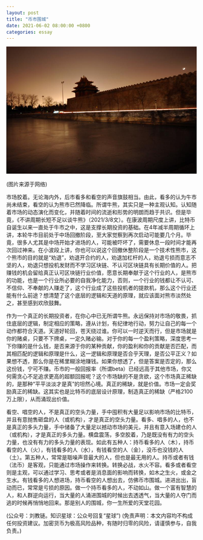 ```yaml
---
layout: post
title: "币市围城"
date: 2021-06-02 08:00:00 +0800
categories: essay
---
```


![](/images/2021/20210602.jpg)

(图片来源于网络)

市场胶着。无论海内外，后市看多和看空的声音旗鼓相当。由此，看多的认为牛市尚未结束，看空的认为熊市已然降临。所谓牛熊，其实只是一种主观认知。认知随着市场的动态演化而变化，并随着时间的流逝和形势的明朗而趋于共识。但是毕竟，《不讲周期长短不足以谈牛熊》（2021/3/8文）。在康波周期尺度上讲，比特币自诞生以来一直处于牛市之中，这是支撑长期投资的基础。在4年减半周期循环上讲，本轮牛市目前处于中场回撤阶段，至大家觉察到再次启动可能要几个月。毕竟，很多人尤其是中场开始才进场的人，可能被吓坏了，需要休息一段时间才能再次回过神来。在小波段上讲，你也可以说这个回撤休整阶段是一个技术性熊市，这个熊市的目的就是“劝退”，劝退开合约的人，劝退加杠杆的人，劝退亏损而意志不坚的人，劝退只想投机发财而不学习区块链、不认可区块链具有长期价值的人。把赚钱的机会留给真正认可区块链行业价值，愿意长期奉献于这个行业的人，是熊市的功能，也是一个行业所必要的自我净化能力，否则，一个行业的钱都让不认可、不信仰、不奉献的人赚走了，这个行业成了这些投机者的提款机，那么这个行业还能有什么前途？想清楚了这个底层的逻辑和天道的原理，就应该面对熊市淡然处之，甚至感到欢欣鼓舞。

作为一个真正的长期投资者，在你心中已无所谓牛熊。永远保持对市场的敬畏，抓住底层的逻辑，制定相应的策略，遵从计划，有纪律地行动，努力让自己的每一个动作都符合天道。天道好轮回，苍天绕过谁。你可以一时逆天而行，但是市场就是你的赌桌，只要不下牌桌，一定久赌必输。对于你的每一个盈利策略，深度思考一下你赚的是什么钱，是否来源于你的某种贡献，你的盈利和你的贡献是否匹配，而其相匹配的逻辑和原理是什么，这一逻辑和原理是否合乎天理，是否公平正义？如果想不透，那么你是在稀里糊涂地赚钱。如果你想透了，但是答案是否定的，那么这份钱，宁可不赚。币市的一般回报率（所谓beta）已经远高于其他市场，你又何需贪心不足追求更高的超额回报呢？这个市场缺的不是贪欲，这个市场真正稀缺的，是那种“平平淡淡才是真”的坦然心境。真正的稀缺，就是价值。市场一定会奖励真正的稀缺。这其实也是比特币的底层设计原理，制造真正的稀缺（严格2100万上限），从而涌现出价值。

看空、唱空的人，不是真正的空头力量，手中囤积有大量足以影响市场的比特币，并且有意抛售砸盘的人（或机构），才是真正的空头力量。看多、唱多的人，也不是真正的多头力量，手中储备了大量足以撼动市场的美元，并且有意入场建仓的人（或机构），才是真正的多头力量。横盘震荡，多空胶着，乃是既没有有力的空头力量，也没有有力的多头力量的表现。如此有五种人：持币看多的人（木），持币看空的人（火），有钱看多的人（水），有钱看空的人（金），没币也没钱的人（土）。第五种人，常常是聒噪声音最大的人，但也是最无用的人。持币或者有钱（法币）是客观，只能通过市场操作来转换。转换必战，水火不容。看多或者看空则是主观，可以通过学习、思考或者是消息面的影响而转换，如木之生火，或金之生水。有钱看多的人想进场，持币看空的人想出去，仿佛币市围城。进进出出，盲动而已，常常是亏损的原因。做一个持币看多的人，不动如山。做一个富有智慧的人，和人群逆向运行，当大量的人涌进围城的时候出去透透气，当大量的人夺门而逃的时候再悄悄地回来。那是别人的围城，你一生所爱的天堂花园。

(公众号：刘教链。知识星球：公众号回复“星球”)
(免责声明：本文内容均不构成任何投资建议。加密货币为极高风险品种，有随时归零的风险，请谨慎参与，自我负责。)
